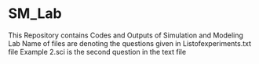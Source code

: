 # SM_Lab
This Repository contains Codes and Outputs of Simulation and Modeling Lab
Name of files are denoting the questions given in Listofexperiments.txt file
Example 2.sci is the second question in the text file
